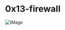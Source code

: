 # 0x13-firewall

![IMage](https://s3.amazonaws.com/intranet-projects-files/holbertonschool-sysadmin_devops/155/holbertonschool-firewall.gif)